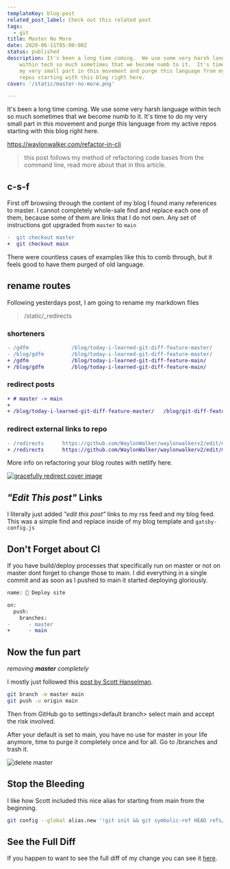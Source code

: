 ```yaml
---
templateKey: blog-post
related_post_label: Check out this related post
tags: 
  - git
title: Master No More
date: 2020-06-11T05:00:00Z
status: published
description: It's been a long time coming.  We use some very harsh language
    within tech so much sometimes that we become numb to it.  It's time to do
    my very small part in this movement and purge this language from my active
    repos starting with this blog right here.
cover: '/static/master-no-more.png'

---
```


It's been a long time coming.  We use some very harsh language within tech so much sometimes that we become numb to it.  It's time to do my very small part in this movement and purge this language from my active repos starting with this blog right here.

https://waylonwalker.com/refactor-in-cli

> this post follows my method of refactoring code bases from the command line,
> read more about that in this article.

## c-s-f

First off browsing through the content of my blog I found many references to master.  I cannot completely whole-sale find and replace each one of them, because some of them are links that I do not own.  Any set of instructions got upgraded from `master` to `main`


``` diff
-  git checkout master
+  git checkout main
```

There were countless cases of examples like this to comb through, but it feels good to have them purged of old language.


## rename routes


Following yesterdays post, I am going to rename my markdown files

> /static/_redirects

### shorteners

``` diff
- /gdfm              /blog/today-i-learned-git-diff-feature-master/
- /blog/gdfm         /blog/today-i-learned-git-diff-feature-master/
+ /gdfm              /blog/today-i-learned-git-diff-feature-main/
+ /blog/gdfm         /blog/today-i-learned-git-diff-feature-main/
```

### redirect posts

``` diff
+ # master -> main
+
+ /blog/today-i-learned-git-diff-feature-master/   /blog/git-diff-feature-main/
```

### redirect external links to repo

``` diff
- /redirects      https://github.com/WaylonWalker/waylonwalkerv2/edit/master/static/_redirects
+ /redirects      https://github.com/WaylonWalker/waylonwalkerv2/edit/main/static/_redirects
```

More info on refactoring your blog routes with netlify here.

[![gracefully redirect cover image](https://waylonwalker.com/gracefully-redirect.png)](https://waylonwalker.com/gracefully-redirect/)


## _"Edit This post"_ Links

I literally just added _"edit this post"_ links to my rss feed and my blog feed.  This was a simple find and replace inside of my blog template and `gatsby-config.js`

## Don't Forget about CI

If you have build/deploy processes that specifically run on master or not on master dont forget to change those to main.  I did everything in a single commit and as soon as I pushed to main it started deploying gloriously.

``` diff
name: 🌱 Deploy site

on:
  push:
    branches:
-      - master
+      - main
```

## Now the fun part
_removing **master** completely_

I mostly just followed this [post by Scott Hanselman](https://www.hanselman.com/blog/EasilyRenameYourGitDefaultBranchFromMasterToMain.aspx).

``` bash
git branch -m master main
git push -u origin main
```

Then from GitHub go to settings>default branch> select main and accept the risk involved.

After your default is set to main, you have no use for master in your life anymore, time to purge it completely once and for all.  Go to <repo>/branches and trash it.

![delete master](https://waylonwalker.com/delete-master.png)


## Stop the Bleeding


I like how Scott included this nice alias for starting from main from the beginning.

``` bash
git config --global alias.new '!git init && git symbolic-ref HEAD refs/heads/main'
```

## See the Full Diff

If you happen to want to see the full diff of my change you can see it [here](https://github.com/WaylonWalker/waylonwalkerv2/commit/4bd26ba8faaf7c72e01cc4946d989e3284302cd0).



